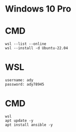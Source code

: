 # Windows 10 Pro

# CMD
```
wsl --list --online
wsl --install -d Ubuntu-22.04
```

# WSL
```
username: ady
password: ady78945
```

# CMD
```
wsl
apt update -y
apt install ansible -y
```
